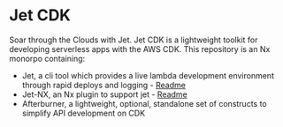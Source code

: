 # Jet CDK

Soar through the Clouds with Jet. Jet CDK is a lightweight toolkit for developing serverless apps with the AWS CDK. This repository is an Nx monorpo containing:
 - Jet, a cli tool which provides a live lambda development environment through rapid deploys and logging - [Readme](packages/jet/README.md)
 - Jet-NX, an Nx plugin to support jet - [Readme](packages/jet-nx/README.md)
 - Afterburner, a lightweight, optional, standalone set of constructs to simplify API development on CDK
